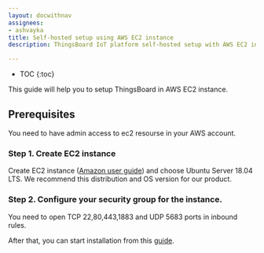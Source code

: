 ```yaml
---
layout: docwithnav
assignees:
- ashvayka
title: Self-hosted setup using AWS EC2 instance
description: ThingsBoard IoT platform self-hosted setup with AWS EC2 instance

---
```


* TOC
{:toc}

This guide will help you to setup ThingsBoard in AWS EC2 instance. 

## Prerequisites

You need to have admin access to ec2 resourse in your AWS account.

### Step 1. Create EC2 instance

Create EC2 instance ([Amazon user guide](https://docs.aws.amazon.com/efs/latest/ug/gs-step-one-create-ec2-resources.html)) and choose Ubuntu Server 18.04 LTS. We recommend this distribution and OS version for our product.

### Step 2. Configure your security group for the instance.

You need to open TCP 22,80,443,1883 and UDP 5683 ports in inbound rules.


After that, you can start installation from this [guide](https://thingsboard.io/docs/user-guide/install/ubuntu/).

